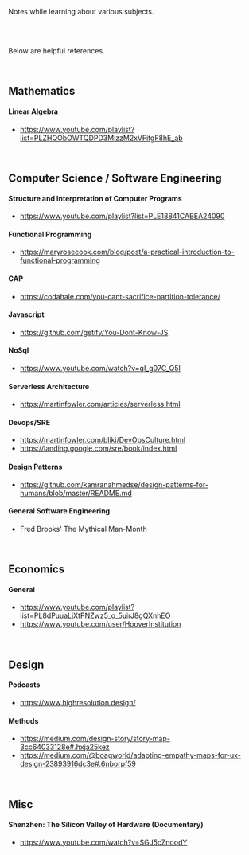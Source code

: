Notes while learning about various subjects.

<br/><br/>

Below are helpful references.

</br>

## Mathematics

#### Linear Algebra
  + https://www.youtube.com/playlist?list=PLZHQObOWTQDPD3MizzM2xVFitgF8hE_ab

</br>

## Computer Science / Software Engineering

#### Structure and Interpretation of Computer Programs
  + https://www.youtube.com/playlist?list=PLE18841CABEA24090

#### Functional Programming
  + https://maryrosecook.com/blog/post/a-practical-introduction-to-functional-programming

#### CAP
  + https://codahale.com/you-cant-sacrifice-partition-tolerance/

#### Javascript
  + https://github.com/getify/You-Dont-Know-JS

#### NoSql
  + https://www.youtube.com/watch?v=qI_g07C_Q5I  
  
#### Serverless Architecture
  + https://martinfowler.com/articles/serverless.html
  
#### Devops/SRE
  + https://martinfowler.com/bliki/DevOpsCulture.html  
  + https://landing.google.com/sre/book/index.html

#### Design Patterns
  + https://github.com/kamranahmedse/design-patterns-for-humans/blob/master/README.md

#### General Software Engineering
  + Fred Brooks' The Mythical Man-Month

</br>

## Economics

#### General
  + https://www.youtube.com/playlist?list=PL8dPuuaLjXtPNZwz5_o_5uirJ8gQXnhEO
  + https://www.youtube.com/user/HooverInstitution

</br>

## Design

#### Podcasts
  + https://www.highresolution.design/
  
#### Methods
  + https://medium.com/design-story/story-map-3cc64033128e#.hxja25kez
  + https://medium.com/@boagworld/adapting-empathy-maps-for-ux-design-23893916dc3e#.6nborpf59


</br>

## Misc

#### Shenzhen: The Silicon Valley of Hardware (Documentary)
  + https://www.youtube.com/watch?v=SGJ5cZnoodY

